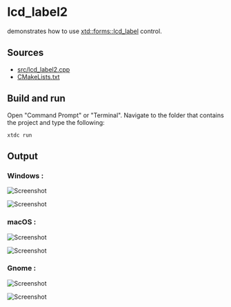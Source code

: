 # lcd_label2

demonstrates how to use [xtd::forms::lcd_label](https://gammasoft71.github.io/xtd/reference_guides/latest/classxtd_1_1forms_1_1lcd__label.html) control.

## Sources

* [src/lcd_label2.cpp](src/lcd_label2.cpp)
* [CMakeLists.txt](CMakeLists.txt)

## Build and run

Open "Command Prompt" or "Terminal". Navigate to the folder that contains the project and type the following:

```shell
xtdc run
```

## Output

### Windows :

![Screenshot](../../../../docs/pictures/examples/lcd_label2_w.png)

![Screenshot](../../../../docs/pictures/examples/lcd_label2_wd.png)

### macOS :

![Screenshot](../../../../docs/pictures/examples/lcd_label2_m.png)

![Screenshot](../../../../docs/pictures/examples/lcd_label2_md.png)

### Gnome :

![Screenshot](../../../../docs/pictures/examples/lcd_label2_g.png)

![Screenshot](../../../../docs/pictures/examples/lcd_label2_gd.png)
